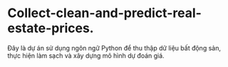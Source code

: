 # Collect-clean-and-predict-real-estate-prices.
Đây là dự án sử dụng ngôn ngữ Python để thu thập dữ liệu bất động sản, thực hiện làm sạch và xây dựng mô hình dự đoán giá. 
